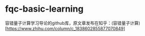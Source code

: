 # fqc-basic-learning
容错量子计算学习导论的github库，原文章发布在知乎：(容错量子计算)[https://www.zhihu.com/column/c_1838602855877070849]
